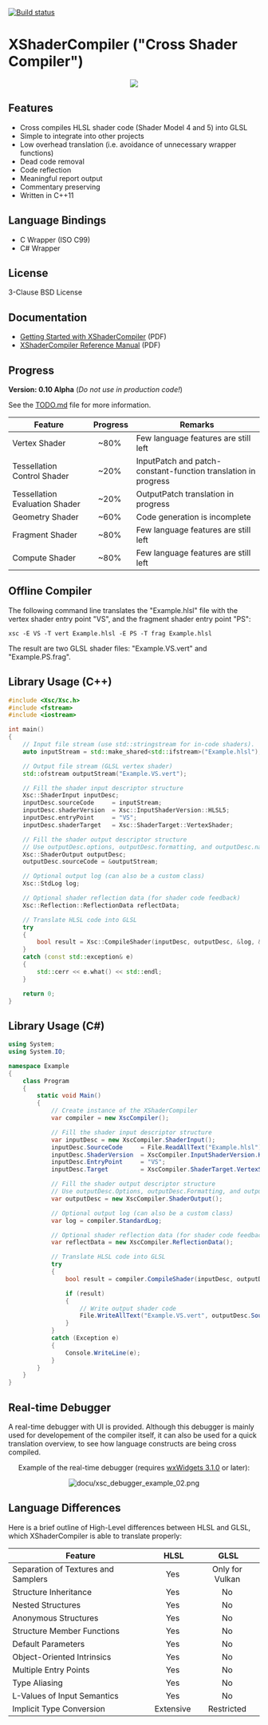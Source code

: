 [![Build status](https://ci.appveyor.com/api/projects/status/ihfukm86am2f27e5?svg=true)](https://ci.appveyor.com/project/LukasBanana/xshadercompiler)

# XShaderCompiler ("Cross Shader Compiler") #

<p align="center"><img src="docu/Xsc_Logo.png"/></p>

Features
--------

* Cross compiles HLSL shader code (Shader Model 4 and 5) into GLSL
* Simple to integrate into other projects
* Low overhead translation (i.e. avoidance of unnecessary wrapper functions)
* Dead code removal
* Code reflection
* Meaningful report output
* Commentary preserving
* Written in C++11

Language Bindings
-----------------

* C Wrapper (ISO C99)
* C# Wrapper

License
-------

3-Clause BSD License

Documentation
-------------

* [Getting Started with XShaderCompiler](https://github.com/LukasBanana/XShaderCompiler/blob/master/docu/GettingStarted/Getting%20Started%20with%20XShaderCompiler.pdf) (PDF)
* [XShaderCompiler Reference Manual](https://github.com/LukasBanana/XShaderCompiler/blob/master/docu/refman.pdf) (PDF)

Progress
--------

**Version: 0.10 Alpha** (*Do not use in production code!*)

See the [TODO.md](https://github.com/LukasBanana/XShaderCompiler/blob/master/TODO.md) file for more information.

| Feature | Progress | Remarks |
|---------|:--------:|---------|
| Vertex Shader | ~80% | Few language features are still left |
| Tessellation Control Shader | ~20% | InputPatch and patch-constant-function translation in progress |
| Tessellation Evaluation Shader | ~20% | OutputPatch translation in progress |
| Geometry Shader | ~60% | Code generation is incomplete |
| Fragment Shader | ~80% | Few language features are still left |
| Compute Shader | ~80% | Few language features are still left |

Offline Compiler
----------------

The following command line translates the "Example.hlsl" file with the vertex shader entry point "VS", and the fragment shader entry point "PS":

```
xsc -E VS -T vert Example.hlsl -E PS -T frag Example.hlsl
```

The result are two GLSL shader files: "Example.VS.vert" and "Example.PS.frag".

Library Usage (C++)
-------------------

```cpp
#include <Xsc/Xsc.h>
#include <fstream>
#include <iostream>

int main()
{
    // Input file stream (use std::stringstream for in-code shaders).
    auto inputStream = std::make_shared<std::ifstream>("Example.hlsl");

    // Output file stream (GLSL vertex shader)
    std::ofstream outputStream("Example.VS.vert");

    // Fill the shader input descriptor structure
    Xsc::ShaderInput inputDesc;
    inputDesc.sourceCode     = inputStream;
    inputDesc.shaderVersion  = Xsc::InputShaderVersion::HLSL5;
    inputDesc.entryPoint     = "VS";
    inputDesc.shaderTarget   = Xsc::ShaderTarget::VertexShader;

    // Fill the shader output descriptor structure
    // Use outputDesc.options, outputDesc.formatting, and outputDesc.nameMangling for more settings
    Xsc::ShaderOutput outputDesc;
    outputDesc.sourceCode = &outputStream;

    // Optional output log (can also be a custom class)
    Xsc::StdLog log;

    // Optional shader reflection data (for shader code feedback)
    Xsc::Reflection::ReflectionData reflectData;

    // Translate HLSL code into GLSL
    try
    {
        bool result = Xsc::CompileShader(inputDesc, outputDesc, &log, &reflectData);
    }
    catch (const std::exception& e)
    {
        std::cerr << e.what() << std::endl;
    }

    return 0;
}
```

Library Usage (C#)
------------------

```cs
using System;
using System.IO;

namespace Example
{
    class Program
    {
        static void Main()
        {
            // Create instance of the XShaderCompiler
            var compiler = new XscCompiler();

            // Fill the shader input descriptor structure
            var inputDesc = new XscCompiler.ShaderInput();
            inputDesc.SourceCode     = File.ReadAllText("Example.hlsl");
            inputDesc.ShaderVersion  = XscCompiler.InputShaderVersion.HLSL5;
            inputDesc.EntryPoint     = "VS";
            inputDesc.Target         = XscCompiler.ShaderTarget.VertexShader;

            // Fill the shader output descriptor structure
            // Use outputDesc.Options, outputDesc.Formatting, and outputDesc.MameMangling for more settings
            var outputDesc = new XscCompiler.ShaderOutput();

            // Optional output log (can also be a custom class)
            var log = compiler.StandardLog;

            // Optional shader reflection data (for shader code feedback)
            var reflectData = new XscCompiler.ReflectionData();

            // Translate HLSL code into GLSL
            try
            {
                bool result = compiler.CompileShader(inputDesc, outputDesc, log, reflectData);

                if (result)
                {
                    // Write output shader code
                    File.WriteAllText("Example.VS.vert", outputDesc.SourceCode);
                }
            }
            catch (Exception e)
            {
                Console.WriteLine(e);
            }
        }
    }
}
```

Real-time Debugger
------------------

A real-time debugger with UI is provided. Although this debugger is mainly used for developement of the compiler itself,
it can also be used for a quick translation overview, to see how language constructs are being cross compiled.

<p align="center">Example of the real-time debugger (requires <a href="http://www.wxwidgets.org/">wxWidgets 3.1.0</a> or later):</p>
<p align="center"><img src="docu/xsc_debugger_example_02.png" alt="docu/xsc_debugger_example_02.png"/></p>

Language Differences
--------------------

Here is a brief outline of High-Level differences between HLSL and GLSL, which XShaderCompiler is able to translate properly:

| Feature | HLSL | GLSL |
|---------|:----:|:----:|
| Separation of Textures and Samplers | Yes | Only for Vulkan |
| Structure Inheritance | Yes | No |
| Nested Structures | Yes | No |
| Anonymous Structures | Yes | No |
| Structure Member Functions | Yes | No |
| Default Parameters | Yes | No |
| Object-Oriented Intrinsics | Yes | No |
| Multiple Entry Points | Yes | No |
| Type Aliasing | Yes | No |
| L-Values of Input Semantics | Yes | No |
| Implicit Type Conversion | Extensive | Restricted |
